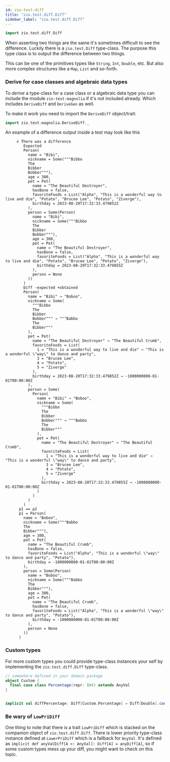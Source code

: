 ```yaml
---
id: zio-test-diff
title: "zio.test.diff.Diff"
sidebar_label: "zio.test.diff.Diff"
---
```


```scala mdoc:invisible
import zio.test.diff.Diff
```

When asserting two things are the same it's sometimes difficult to see the difference. Luckily there is a `zio.test.Diff` type-class. The purpose this type class is to output the difference between two things.

This can be one of the primitives types like `String`, `Int`, `Double`, etc. But also more complex structures like a `Map`, `List` and so-forth.

### Derive for case classes and algebraic data types

To _derive_ a type-class for a case class or a algebraic data type you can include the module `zio-test-magnolia` if it's not included already. Which includes `DeriveDiff` and `DeriveGen` as well.

To make it work you need to import the `DeriveDiff` object/trait:

```scala mdoc:silent
import zio.test.magnolia.DeriveDiff._
```

An example of a difference output inside a test may look like this

```
     ✗ There was a difference
        Expected
        Person(
          name = "Bibi",
          nickname = Some("""Bibbo
          The
          Bibber
          Bobber"""),
          age = 300,
          pet = Pet(
            name = "The Beautiful Destroyer",
            hasBone = false,
            favoriteFoods = List("Alpha", "This is a wonderful way to live and die", "Potato", "Brucee Lee", "Potato", "Ziverge"),
            birthday = 2023-08-20T17:32:33.479852Z
          ),
          person = Some(Person(
            name = "Bibi",
            nickname = Some("""Bibbo
            The
            Bibber
            Bobber"""),
            age = 300,
            pet = Pet(
              name = "The Beautiful Destroyer",
              hasBone = false,
              favoriteFoods = List("Alpha", "This is a wonderful way to live and die", "Potato", "Brucee Lee", "Potato", "Ziverge"),
              birthday = 2023-08-20T17:32:33.479855Z
            ),
            person = None
          ))
        )
        Diff -expected +obtained
        Person(
          name = "Bibi" → "Boboo",
          nickname = Some(
            """Bibbo
            The
            Bibber
            Bobber""" → """Babbo
            The
            Bibber"""
          ),
          pet = Pet(
            name = "The Beautiful Destroyer" → "The Beautiful Crumb",
            favoriteFoods = List(
              1 = "This is a wonderful way to live and die" → "This is a wonderful \"way\" to dance and party",
              3 = "Brucee Lee",
              4 = "Potato",
              5 = "Ziverge"
            ),
            birthday = 2023-08-20T17:32:33.479852Z → -1000000000-01-01T00:00:00Z
          ),
          person = Some(
            Person(
              name = "Bibi" → "Boboo",
              nickname = Some(
                """Bibbo
                The
                Bibber
                Bobber""" → """Babbo
                The
                Bibber"""
              ),
              pet = Pet(
                name = "The Beautiful Destroyer" → "The Beautiful Crumb",
                favoriteFoods = List(
                  1 = "This is a wonderful way to live and die" → "This is a wonderful \"way\" to dance and party",
                  3 = "Brucee Lee",
                  4 = "Potato",
                  5 = "Ziverge"
                ),
                birthday = 2023-08-20T17:32:33.479855Z → -1000000000-01-01T00:00:00Z
              )
            )
          )
        )
      p1 == p2
      p1 = Person(
        name = "Boboo",
        nickname = Some("""Babbo
        The
        Bibber"""),
        age = 300,
        pet = Pet(
          name = "The Beautiful Crumb",
          hasBone = false,
          favoriteFoods = List("Alpha", "This is a wonderful \"way\" to dance and party", "Potato"),
          birthday = -1000000000-01-01T00:00:00Z
        ),
        person = Some(Person(
          name = "Boboo",
          nickname = Some("""Babbo
          The
          Bibber"""),
          age = 300,
          pet = Pet(
            name = "The Beautiful Crumb",
            hasBone = false,
            favoriteFoods = List("Alpha", "This is a wonderful \"way\" to dance and party", "Potato"),
            birthday = -1000000000-01-01T00:00:00Z
          ),
          person = None
        ))
      )
```

### Custom types

For more custom types you could provide type-class instances your self by implementing the `zio.test.diff.Diff` type-class.

```scala mdoc:silent
// somewhere defined in your domain package
object Custom {
  final case class Percentage(repr: Int) extends AnyVal  
}


implicit val diffPercentage: Diff[Custom.Percentage] = Diff[Double].contramap(_.repr)
```

### Be wary of `LowPriDiff`

One thing to note that there is a trait `LowPriDiff` which is stacked on the companion object of `zio.test.diff.Diff`. There is lower priority type-class instance defined at `LowerPriDiff` which is a fallback for `AnyVal`. It's defined as `implicit def anyValDiff[A <: AnyVal]: Diff[A] = anyDiff[A]`, so if some custom types mess up your diff, you might want to check on this topic. 